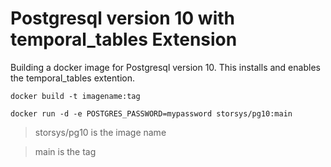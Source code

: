 # Postgresql version 10 with temporal_tables Extension 
Building a docker image for Postgresql version 10.
This installs and enables the temporal_tables extention. 


`docker build -t imagename:tag`

`docker run -d -e POSTGRES_PASSWORD=mypassword storsys/pg10:main`
>storsys/pg10 is the image name


>main is the tag
